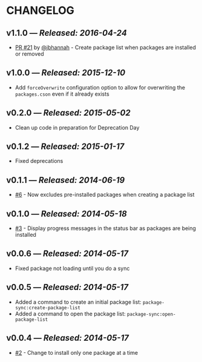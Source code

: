# CHANGELOG

## **v1.1.0** &mdash; *Released: 2016-04-24*

* [PR #21](https://github.com/lee-dohm/package-sync/pull/21) by [@jbhannah](https://github.com/jbhannah) - Create package list when packages are installed or removed

## **v1.0.0** &mdash; *Released: 2015-12-10*

* Add `forceOverwrite` configuration option to allow for overwriting the `packages.cson` even if it already exists

## **v0.2.0** &mdash; *Released: 2015-05-02*

* Clean up code in preparation for Deprecation Day

## **v0.1.2** &mdash; *Released: 2015-01-17*

* Fixed deprecations

## **v0.1.1** &mdash; *Released: 2014-06-19*

* [#6](https://github.com/lee-dohm/package-sync/issues/3) - Now excludes pre-installed packages when creating a package list

## **v0.1.0** &mdash; *Released: 2014-05-18*

* [#3](https://github.com/lee-dohm/package-sync/issues/3) - Display progress messages in the status bar as packages are being installed

## **v0.0.6** &mdash; *Released: 2014-05-17*

* Fixed package not loading until you do a sync

## **v0.0.5** &mdash; *Released: 2014-05-17*

* Added a command to create an initial package list: `package-sync:create-package-list`
* Added a command to open the package list: `package-sync:open-package-list`

## **v0.0.4** &mdash; *Released: 2014-05-17*

* [#2](https://github.com/lee-dohm/package-sync/issues/2) - Change to install only one package at a time
